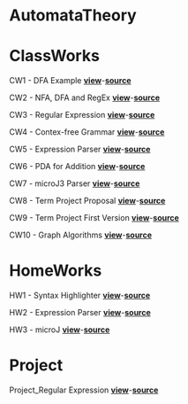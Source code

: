 # AutomataTheory
# ClassWorks
CW1 - DFA Example <a href="https://cagriege.github.io/AutomataTheory/CW1.html"><b>view</b></a>-<a href="https://github.com/cagriege/AutomataTheory/blob/master/CW1.html"><b>source</b></a>
<br></td>


CW2 - NFA, DFA and RegEx <a href="https://cagriege.github.io/AutomataTheory/Cw2.html"><b>view</b></a>-<a href="https://github.com/cagriege/AutomataTheory/blob/master/Cw2.html"><b>source</b></a>
<br></td>


CW3 - Regular Expression <a href="https://cagriege.github.io/AutomataTheory/CW3-Regexp.html"><b>view</b></a>-<a href="https://github.com/cagriege/AutomataTheory/blob/master/CW3-Regexp.html"><b>source</b></a>
<br>


CW4 - Contex-free Grammar <a href="https://cagriege.github.io/AutomataTheory/CW4.html"><b>view</b></a>-<a href="https://github.com/cagriege/AutomataTheory/blob/master/CW4.html"><b>source</b></a>
<br>


CW5 - Expression Parser <a href="https://cagriege.github.io/AutomataTheory/CW5/Expression.html"><b>view</b></a>-<a href="https://github.com/cagriege/AutomataTheory/blob/master/CW5/Expression.html"><b>source</b></a>
<br>

CW6 - PDA for Addition <a href="https://cagriege.github.io/AutomataTheory/CW6.html"><b>view</b></a>-<a href="https://github.com/cagriege/AutomataTheory/blob/master/CW6.html"><b>source</b></a>
<br></td>

CW7 - microJ3 Parser <a href="https://cagriege.github.io/AutomataTheory/CW7/cw7.html"><b>view</b></a>-<a href="https://github.com/cagriege/AutomataTheory/blob/master/CW7/cw7.html"><b>source</b></a>
<br>

CW8 - Term Project Proposal <a href="https://cagriege.github.io/AutomataTheory/index.html"><b>view</b></a>-<a href="https://cagriege.github.io/AutomataTheory/index.html"><b>source</b></a>
<br>

CW9 - Term Project First Version <a href="https://cagriege.github.io/AutomataTheory/index.html"><b>view</b></a>-<a href="https://cagriege.github.io/AutomataTheory/index.html"><b>source</b></a>
<br>

CW10 - Graph Algorithms <a href="https://cagriege.github.io/AutomataTheory/CW7/cw7.html"><b>view</b></a>-<a href="https://github.com/cagriege/AutomataTheory/blob/master/CW7/cw7.html"><b>source</b></a>
<br>


# HomeWorks
HW1 - Syntax Highlighter <a href="https://cagriege.github.io/AutomataTheory/HW1.html"><b>view</b></a>-<a href="https://github.com/cagriege/AutomataTheory/blob/master/HW1.html"><b>source</b></a>
<br>

HW2 - Expression Parser <a href="https://cagriege.github.io/AutomataTheory/hw2/Expression.html"><b>view</b></a>-<a href="https://github.com/cagriege/AutomataTheory/blob/master/hw2/Expression.html"><b>source</b></a>
<br>

HW3 - microJ <a href="https://cagriege.github.io/AutomataTheory/HW3/microJ1.html"><b>view</b></a>-<a href="https://github.com/cagriege/AutomataTheory/blob/master/HW3/microJ1.html"><b>source</b></a>
<br>

# Project
Project_Regular Expression <a href="https://cagriege.github.io/AutomataTheory/project/index.html"><b>view</b></a>-<a href="https://github.com/cagriege/AutomataTheory/blob/master/project/index.html"><b>source</b></a>
<br>






